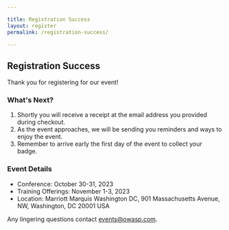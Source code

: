 ```yaml
---

title: Registration Success
layout: register
permalink: /registration-success/

---
```


## Registration Success

Thank you for registering for our event!

### What's Next?

1. Shortly you will receive a receipt at the email address you provided during checkout.
2. As the event approaches, we will be sending you reminders and ways to enjoy the event.
3. Remember to arrive early the first day of the event to collect your badge.

### Event Details

- Conference: October 30-31, 2023
- Training Offerings: November 1-3, 2023
- Location: Marriott Marquis Washington DC, 901 Massachusetts Avenue, NW, Washington, DC 20001 USA

Any lingering questions contact [events@owasp.com](mailto:events@owasp.com?subject=Global%20AppSec%20DC%202023%20Registered).
